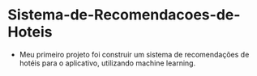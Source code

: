 # Sistema-de-Recomendacoes-de-Hoteis
- Meu primeiro projeto foi construir um sistema de recomendações de hotéis para o aplicativo, utilizando machine learning.
